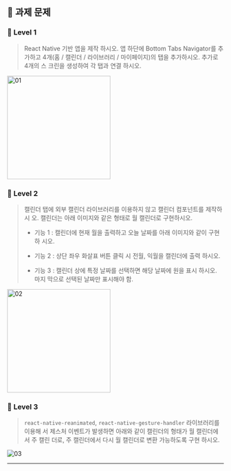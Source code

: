 ## 🎯 **과제 문제**

### 📌 **Level 1**

> React Native 기반 앱을 제작 하시오. 앱 하단에 Bottom Tabs Navigator를 추가하고
> 4개(홈 / 캘린더 / 라이브러리 / 마이페이지)의 탭을 추가하시오. 추가로 4개의 스
> 크린을 생성하여 각 탭과 연결 하시오.

<img width="240" alt="01" src="https://user-images.githubusercontent.com/98210863/219380396-43874b7a-7263-4fcb-b943-d2f27e1d1509.png">

### 📌 **Level 2**

> 캘린더 탭에 외부 캘린더 라이브러리를 이용하지 않고 캘린더 컴포넌트를 제작하시
> 오. 캘린더는 아래 이미지와 같은 형태로 월 캘린더로 구현하시오.
>
> - 기능 1 : 캘린더에 현재 월을 출력하고 오늘 날짜를 아래 이미지와 같이 구현 하
>   시오.
>
> - 기능 2 : 상단 좌우 화살표 버튼 클릭 시 전월, 익월을 캘린더에 출력 하시오.
>
> - 기능 3 : 캘린더 상에 특정 날짜를 선택하면 해당 날짜에 원을 표시 하시오. 마지
>   막으로 선택된 날짜만 표시해야 함.

<img width="240" alt="02" src="https://user-images.githubusercontent.com/98210863/219380404-863d78b0-98c0-4a42-b639-54a6845fec25.png">

### 📌 **Level 3**

> `react-native-reanimated`, `react-native-gesture-handler` 라이브러리를 이용해
> 서 제스처 이벤트가 발생하면 아래와 같이 캘린더의 형태가 월 캘린더에서 주 캘린
> 더로, 주 캘린더에서 다시 월 캘린더로 변환 가능하도록 구현 하시오.

![03](https://user-images.githubusercontent.com/98210863/219380406-70bd1106-8ace-42f9-9c8f-f71253dd4486.gif)

---
